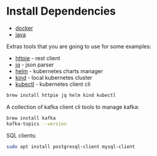 # Install Dependencies

- [docker](https://docs.docker.com/engine/install/)
- [java](https://sdkman.io/jdks)

Extras tools that you are going to use for some examples:

- [httpie](https://httpie.io/) - rest client
- [jq](https://stedolan.github.io/jq/) - json parser
- [helm](https://helm.sh/docs/intro/install/) - kubernetes charts manager
- [kind](https://kind.sigs.k8s.io/) - local kubernetes cluster
- [kubectl](https://kubernetes.io/docs/reference/kubectl/) - kubernetes client cli

```bash
brew install httpie jq helm kind kubectl
```

A collection of kafka client cli tools to manage kafka:

```bash
brew install kafka
kafka-topics --version
```

SQL clients:

```bash
sudo apt install postgresql-client mysql-client
```